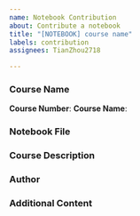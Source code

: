```yaml
---
name: Notebook Contribution
about: Contribute a notebook
title: "[NOTEBOOK] course name"
labels: contribution
assignees: TianZhou2718

---
```


<!-- Note - Any content in `<!-- ->` blocks are comments, and it won't be visible after submitting the issue. -->


### Course Name
**Course Number**: 
**Course Name**:

### Notebook File
<!-- PLEASE ATTACH THE NOTEBOOK USING THE "Attach File" BUTTON AT THE TOP RIGHT CORNER -->

### Course Description
<!-- Enter the description here. -->

### Author
<!-- Enter the author's name here. -->

### Additional Content
<!-- Add any other content related to the notebook (if applicable). -->

